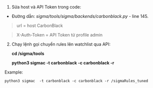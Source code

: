 1. Sửa host và API Token trong code:

*  Đường dẫn: *sigma/tools/sigma/backends/carbonblack.py* - line 145.

> url = host CarbonBlack 


> X-Auth-Token = API Token từ profile admin


2. Chạy lệnh gọi chuyển rules lên watchlist qua API:
 

    **cd /sigma/tools**
    

    **python3 sigmac -t carbonblack -c carbonblack -r <rule directory>**

Example:
    
    python3 sigmac  -t carbonblack -c carbonblack -r /sigmaRules_tuned
